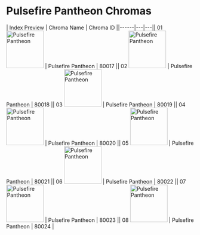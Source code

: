 # Pulsefire Pantheon Chromas

| Index  Preview | Chroma Name | Chroma ID ||------|---|---|| 01  <img src='https://raw.communitydragon.org/latest/plugins/rcp-be-lol-game-data/global/default/v1/champion-chroma-images/80/80017.png' alt='Pulsefire Pantheon' width='100'> | Pulsefire Pantheon | 80017 || 02  <img src='https://raw.communitydragon.org/latest/plugins/rcp-be-lol-game-data/global/default/v1/champion-chroma-images/80/80018.png' alt='Pulsefire Pantheon' width='100'> | Pulsefire Pantheon | 80018 || 03  <img src='https://raw.communitydragon.org/latest/plugins/rcp-be-lol-game-data/global/default/v1/champion-chroma-images/80/80019.png' alt='Pulsefire Pantheon' width='100'> | Pulsefire Pantheon | 80019 || 04  <img src='https://raw.communitydragon.org/latest/plugins/rcp-be-lol-game-data/global/default/v1/champion-chroma-images/80/80020.png' alt='Pulsefire Pantheon' width='100'> | Pulsefire Pantheon | 80020 || 05  <img src='https://raw.communitydragon.org/latest/plugins/rcp-be-lol-game-data/global/default/v1/champion-chroma-images/80/80021.png' alt='Pulsefire Pantheon' width='100'> | Pulsefire Pantheon | 80021 || 06  <img src='https://raw.communitydragon.org/latest/plugins/rcp-be-lol-game-data/global/default/v1/champion-chroma-images/80/80022.png' alt='Pulsefire Pantheon' width='100'> | Pulsefire Pantheon | 80022 || 07  <img src='https://raw.communitydragon.org/latest/plugins/rcp-be-lol-game-data/global/default/v1/champion-chroma-images/80/80023.png' alt='Pulsefire Pantheon' width='100'> | Pulsefire Pantheon | 80023 || 08  <img src='https://raw.communitydragon.org/latest/plugins/rcp-be-lol-game-data/global/default/v1/champion-chroma-images/80/80024.png' alt='Pulsefire Pantheon' width='100'> | Pulsefire Pantheon | 80024 |